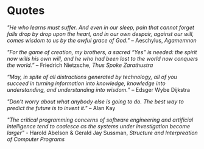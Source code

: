 # Quotes

_"He who learns must suffer. And even in our sleep, pain that cannot forget falls drop by drop upon the heart, and in our own despair, against our will, comes wisdom to us by the awful grace of God."_ – Aeschylus, _Agamemnon_

_"For the game of creation, my brothers, a sacred “Yes” is needed: the spirit now wills his own will, and he who had been lost to the world now conquers the world.”_ – Friedrich Nietzsche, _Thus Spoke Zarathustra_

_“May, in spite of all distractions generated by technology, all of you succeed in turning information into knowledge, knowledge into understanding, and understanding into wisdom.”_ – Edsger Wybe Dijkstra

_"Don't worry about what anybody else is going to do. The best way to predict the future is to invent it."_ – Alan Kay

_"The critical programming concerns of software engineering and artificial intelligence tend to coalesce as the systems under investigation become larger"_ - Harold Abelson & Gerald Jay Sussman, _Structure and Interpreation of Computer Programs_
